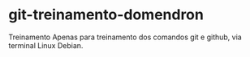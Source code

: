 # git-treinamento-domendron
Treinamento
Apenas para treinamento dos comandos git e github, via terminal Linux Debian.
